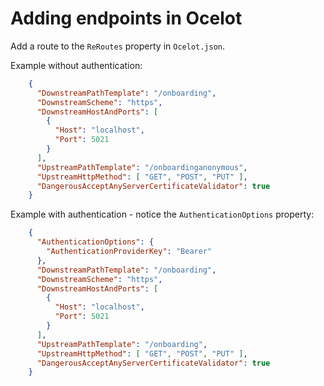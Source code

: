 ﻿# Adding endpoints in Ocelot

Add a route to the `ReRoutes` property in `Ocelot.json`.

Example without authentication:

```json
    {
      "DownstreamPathTemplate": "/onboarding",
      "DownstreamScheme": "https",
      "DownstreamHostAndPorts": [
        {
          "Host": "localhost",
          "Port": 5021
        }
      ],
      "UpstreamPathTemplate": "/onboardinganonymous",
      "UpstreamHttpMethod": [ "GET", "POST", "PUT" ],
      "DangerousAcceptAnyServerCertificateValidator": true
    }
```

Example with authentication - notice the `AuthenticationOptions` property:

```json
    {
      "AuthenticationOptions": {
        "AuthenticationProviderKey": "Bearer"
      },
      "DownstreamPathTemplate": "/onboarding",
      "DownstreamScheme": "https",
      "DownstreamHostAndPorts": [
        {
          "Host": "localhost",
          "Port": 5021
        }
      ],
      "UpstreamPathTemplate": "/onboarding",
      "UpstreamHttpMethod": [ "GET", "POST", "PUT" ],
      "DangerousAcceptAnyServerCertificateValidator": true
    }
```